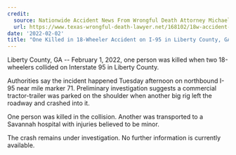 ```yaml
---
credit:
  source: Nationwide Accident News From Wrongful Death Attorney Michael Grossman
  url: https://www.texas-wrongful-death-lawyer.net/168102/18w-accident-i95-mm-71-liberty-county-ga.htm
date: '2022-02-02'
title: "One Killed in 18-Wheeler Accident on I-95 in Liberty County, GA"
---
```

Liberty County, GA -- February 1, 2022, one person was killed when two 18-wheelers collided on Interstate 95 in Liberty County.

Authorities say the incident happened Tuesday afternoon on northbound I-95 near mile marker 71. Preliminary investigation suggests a commercial tractor-trailer was parked on the shoulder when another big rig left the roadway and crashed into it.

One person was killed in the collision. Another was transported to a Savannah hospital with injuries believed to be minor.

The crash remains under investigation. No further information is currently available.
